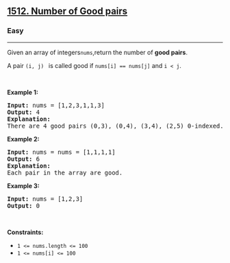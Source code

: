 <h2><a href="https://leetcode.com/problems/number-of-good-pairs/">1512. Number of Good pairs</a></h2><h3>Easy</h3><hr><div><p> Given an array of integers<code>nums</code>,return the number of <strong>good pairs</strong>.</p>

<p>A pair <code>(i, j) </code> is called good if <code>nums[i] == nums[j]</code> and <code>i < j</code>.</p>


<p>&nbsp;</p>
<p><strong class="example">Example 1:</strong></p>

<pre><strong>Input:</strong> nums = [1,2,3,1,1,3]
<strong>Output:</strong> 4
<strong>Explanation:</strong> 
There are 4 good pairs (0,3), (0,4), (3,4), (2,5) 0-indexed.
</pre>

<p><strong class="example">Example 2:</strong></p>

<pre><strong>Input:</strong> nums = nums = [1,1,1,1]
<strong>Output:</strong> 6
<strong>Explanation:</strong> 
Each pair in the array are good.
</pre>

<p><strong class="example">Example 3:</strong></p>

<pre><strong>Input:</strong> nums = [1,2,3]
<strong>Output:</strong> 0
</pre>

<p>&nbsp;</p>
<p><strong>Constraints:</strong></p>

<ul>
    <li><code>1 &lt;= nums.length &lt;= 100</code></li>
    <li><code>1 &lt;= nums[i] &lt;= 100</code></li>
</ul>
</div>